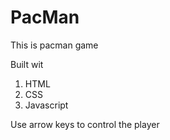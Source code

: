 # PacMan

This is pacman game

Built wit 
1. HTML
2. CSS
3. Javascript

Use arrow keys to control the player
